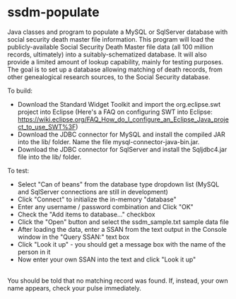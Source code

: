 ssdm-populate
=============

Java classes and program to populate a MySQL or SqlServer database with social security death master file information.
This program will load the publicly-available Social Security Death Master file data (all 100 million records, ultimately) into a suitably-schematized database.
It will also provide a limited amount of lookup capability, mainly for testing purposes.
The goal is to set up a database allowing matching of death records, from other genealogical research sources, to the Social Security database.

To build:<br>
* Download the Standard Widget Toolkit and import the org.eclipse.swt project into Eclipse
 (Here's a FAQ on configuring SWT into Eclipse: https://wiki.eclipse.org/FAQ_How_do_I_configure_an_Eclipse_Java_project_to_use_SWT%3F)
* Download the JDBC connector for MySQL and install the compiled JAR into the lib/ folder.  Name the file mysql-connector-java-bin.jar.
* Download the JDBC connector for SqlServer and install the Sqljdbc4.jar file into the lib/ folder.

To test:
* Select "Can of beans" from the database type dropdown list (MySQL and SqlServer connections are still in development)
* Click "Connect" to initialize the in-memory "database"
* Enter any username / password combination and Click "OK"
* Check the "Add items to database..." checkbox
* Click the "Open" button and select the ssdm_sample.txt sample data file
* After loading the data, enter a SSAN from the text output in the Console window in the "Query SSAN:" text box
* Click "Look it up" - you should get a message box with the name of the person in it
* Now enter your own SSAN into the text and click "Look it up"
<br>
You should be told that no matching record was found.  If, instead, your own name appears, check your pulse immediately.
